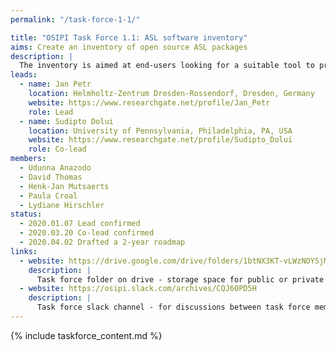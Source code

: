 ```yaml
---
permalink: "/task-force-1-1/"

title: "OSIPI Task Force 1.1: ASL software inventory"
aims: Create an inventory of open source ASL packages
description: |
  The inventory is aimed at end-users looking for a suitable tool to process their ASL images. The inventory will list available open-source tools, providing information that will help users to select a suitable tool, such as scope of application, methodology, level of validation, licence policy, transparency, user-friendliness, and reviews by other users. 
leads:
  - name: Jan Petr
    location: Helmholtz-Zentrum Dresden-Rossendorf, Dresden, Germany
    website: https://www.researchgate.net/profile/Jan_Petr
    role: Lead
  - name: Sudipto Dolui
    location: University of Pennsylvania, Philadelphia, PA, USA
    website: https://www.researchgate.net/profile/Sudipto_Dolui
    role: Co-lead
members:
  - Udunna Anazodo
  - David Thomas
  - Henk-Jan Mutsaerts
  - Paula Croal
  - Lydiane Hirschler
status:
  - 2020.01.07 Lead confirmed
  - 2020.03.20 Co-lead confirmed
  - 2020.04.02 Drafted a 2-year roadmap
links:
  - website: https://drive.google.com/drive/folders/1btNX3KT-vLWzNOYSjMHXOqrqqz1f4mV6
    description: |
      Task force folder on drive - storage space for public or private documents developed by the task force.
  - website: https://osipi.slack.com/archives/CQJ60PD5H
    description: |
      Task force slack channel - for discussions between task force members.
---
```


{% include taskforce_content.md %}
<!--- Please include your task force contents below, free formatting -->

